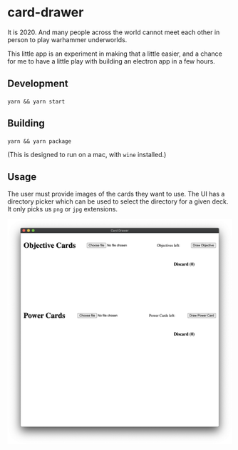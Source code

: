 # card-drawer

It is 2020. And many people across the world cannot meet each other in person to play warhammer underworlds.

This little app is an experiment in making that a little easier, and a chance for me to have a little play with building an electron app in a few hours.

## Development

`yarn && yarn start`

## Building

`yarn && yarn package`

(This is designed to run on a mac, with `wine` installed.)

## Usage

The user must provide images of the cards they want to use. The UI has a directory picker which can be used to select the directory for a given deck. It only picks us `png` or `jpg` extensions.

![screenshot](screenshot.png)
